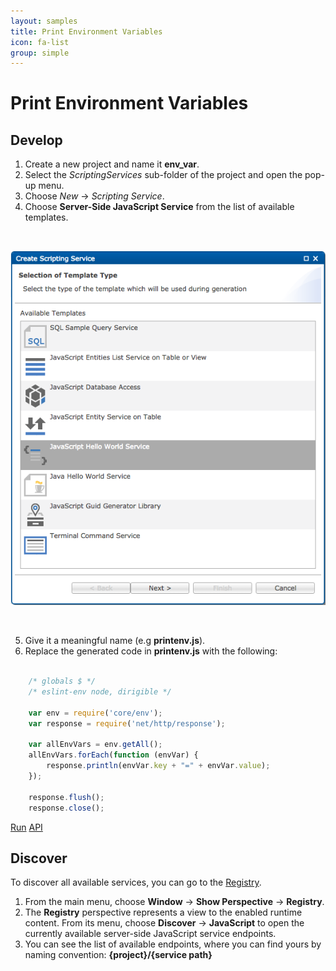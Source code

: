 ```yaml
---
layout: samples
title: Print Environment Variables
icon: fa-list
group: simple
---
```


Print Environment Variables
===

Develop
---

1. Create a new project and name it **env_var**.
2. Select the *ScriptingServices* sub-folder of the project and open the pop-up menu.
3. Choose *New* -> *Scripting Service*.
4. Choose **Server-Side JavaScript Service** from the list of available templates.

<br>

![New JavaScript service Wizard](images/new_javascript_service_wizard.png)

<br>

5. Give it a meaningful name (e.g **printenv.js**).
6. Replace the generated code in **printenv.js** with the following:

```javascript

	/* globals $ */
	/* eslint-env node, dirigible */
	
	var env = require('core/env');
	var response = require('net/http/response');
	
	var allEnvVars = env.getAll();
	allEnvVars.forEach(function (envVar) {
		response.println(envVar.key + "=" + envVar.value);
	});
	
	response.flush();
	response.close();
```

<div class="btn-toolbar pull-right">
	<a class="btn btn-primary" href="http://dirigible.eclipse.org/services/ui/anonymous.html?git=https://github.com/dirigiblelabs/sample_env_print_all.git">Run</a>
	<a class="btn btn-info" href="http://www.dirigible.io/api/env.html">API</a>
</div>

Discover
--
To discover all available services, you can go to the [Registry](../help/registry.html).

1. From the main menu, choose **Window** -> **Show Perspective** -> **Registry**.
2. The **Registry** perspective represents a view to the enabled runtime content. From its menu, choose **Discover** -> **JavaScript** to open the currently available server-side JavaScript service endpoints.
3. You can see the list of available endpoints, where you can find yours by naming convention: **{project}/{service path}**